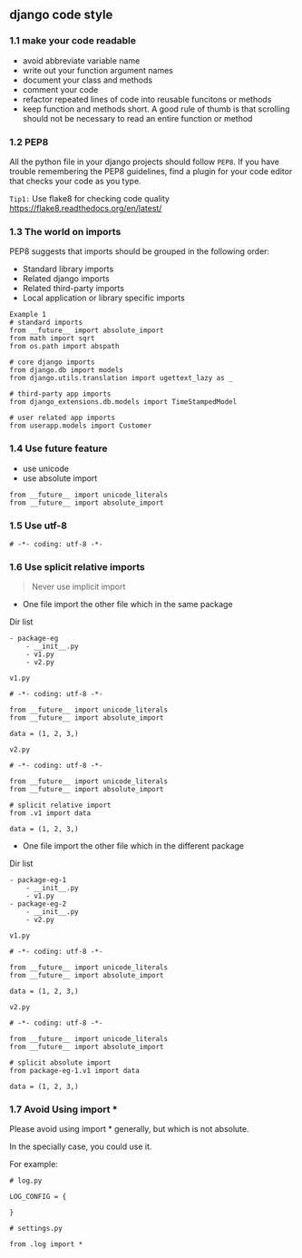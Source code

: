 ## django code style

### 1.1 make your code readable

- avoid abbreviate variable name
- write out your function argument names
- document your class and methods
- comment your code
- refactor repeated lines of code into reusable funcitons or methods
- keep function and methods short. A good rule of thumb is that scrolling should not be necessary to read an entire function or method

### 1.2 PEP8

All the python file in your django projects should follow `PEP8`. If you have trouble remembering the PEP8 guidelines, find a plugin for your code editor that checks your code as you type.

`Tip1:`
Use flake8 for checking code quality
https://flake8.readthedocs.org/en/latest/

### 1.3 The world on imports

PEP8 suggests that imports should be grouped in the following order:

- Standard library imports
- Related django imports
- Related third-party imports
- Local application or library specific imports

```
Example 1
# standard imports
from __future__ import absolute_import
from math import sqrt
from os.path import abspath

# core django imports
from django.db import models
from django.utils.translation import ugettext_lazy as _

# third-party app imports
from django_extensions.db.models import TimeStampedModel

# user related app imports
from userapp.models import Customer
```

### 1.4 Use __future__ feature

- use unicode
- use absolute import

```
from __future__ import unicode_literals
from __future__ import absolute_import
```

### 1.5 Use utf-8

```
# -*- coding: utf-8 -*-
```

### 1.6 Use splicit relative imports

> Never use implicit import

- One file import the other file which in the same package

Dir list

```
- package-eg
	- __init__.py
	- v1.py
	- v2.py
```

`v1.py`

```
# -*- coding: utf-8 -*-

from __future__ import unicode_literals
from __future__ import absolute_import

data = (1, 2, 3,)
```

`v2.py`
	
```
# -*- coding: utf-8 -*-

from __future__ import unicode_literals
from __future__ import absolute_import

# splicit relative import
from .v1 import data

data = (1, 2, 3,)
```


- One file import the other file which in the different package

Dir list

```
- package-eg-1
	- __init__.py
	- v1.py
- package-eg-2
	- __init__.py
	- v2.py
```

`v1.py`

```
# -*- coding: utf-8 -*-

from __future__ import unicode_literals
from __future__ import absolute_import

data = (1, 2, 3,)
```

`v2.py`
	
```
# -*- coding: utf-8 -*-

from __future__ import unicode_literals
from __future__ import absolute_import

# splicit absolute import
from package-eg-1.v1 import data

data = (1, 2, 3,)
```

### 1.7 Avoid Using import *

Please avoid using import * generally, but which is not absolute. 

In the specially case, you could use it.

For example:

```
# log.py

LOG_CONFIG = {

}

# settings.py

from .log import *
```
